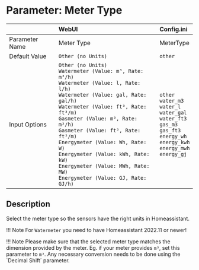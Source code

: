 # Parameter: Meter Type

|                   | WebUI               | Config.ini
|:---               |:---                 |:----
| Parameter Name    | Meter Type          | MeterType
| Default Value     | `Other (no Units)`  | `other`
| Input Options     | `Other (no Units)`<br>`Watermeter (Value: m³, Rate: m³/h)`<br>`Watermeter (Value: l, Rate: l/h)`<br>`Watermeter (Value: gal, Rate: gal/h)`<br>`Watermeter (Value: ft³, Rate: ft³/m)`<br>`Gasmeter (Value: m³, Rate: m³/h)`<br>`Gasmeter (Value: ft³, Rate: ft³/m)`<br>`Energymeter (Value: Wh, Rate: W)`<br>`Energymeter (Value: kWh, Rate: kW)`<br>`Energymeter (Value: MWh, Rate: MW)`<br>`Energymeter (Value: GJ, Rate: GJ/h)` | `other`<br>`water_m3`<br>`water_l`<br>`water_gal`<br>`water_ft3`<br>`gas_m3`<br>`gas_ft3`<br>`energy_wh`<br>`energy_kwh`<br>`energy_mwh`<br>`energy_gj`


## Description

Select the meter type so the sensors have the right units in Homeassistant.


!!! Note
    For `Watermeter` you need to have Homeassistant 2022.11 or newer!


!!! Note
    Please make sure that the selected meter type matches the dimension provided by the meter.
    Eg. if your meter provides `m³`, set this parameter to `m³`.
    Any necessary conversion needs to be done using the `Decimal Shift´ parameter.
    
